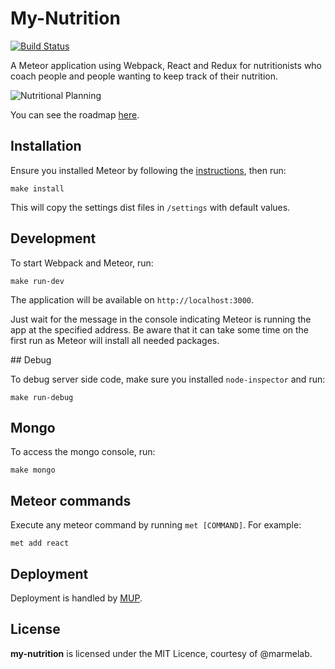 # My-Nutrition
[![Build Status](https://travis-ci.org/djhi/my-nutrition.svg?branch=master)](https://travis-ci.org/djhi/my-nutrition)

A Meteor application using Webpack, React and Redux for nutritionists who coach people and people wanting to keep track of their nutrition.

![Nutritional Planning](https://sc-cdn.scaleengine.net/i/b3f07b4aa745e90ed8301d465e8b5b00.png)

You can see the roadmap [here](./ROADMAP.md).

## Installation

Ensure you installed Meteor by following the [instructions](https://www.meteor.com/install), then run:
```
make install
```

This will copy the settings dist files in `/settings` with default values.

## Development

To start Webpack and Meteor, run:
```
make run-dev
```

The application will be available on `http://localhost:3000`.

Just wait for the message in the console indicating Meteor is running the app at the specified address.
Be aware that it can take some time on the first run as Meteor will install all needed packages.

## Debug

To debug server side code, make sure you installed `node-inspector` and run:
```
make run-debug
```

## Mongo

To access the mongo console, run:
```
make mongo
```

## Meteor commands

Execute any meteor command by running `met [COMMAND]`. For example:
```
met add react
```

## Deployment

Deployment is handled by [MUP](https://github.com/arunoda/meteor-up).

## License

**my-nutrition** is licensed under the MIT Licence, courtesy of @marmelab.
